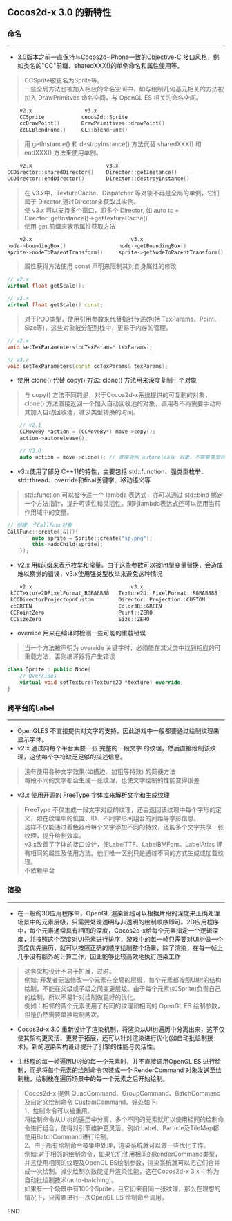 ## Cocos2d-x 3.0 的新特性

### 命名
---------------
- 3.0版本之前一直保持与Cocos2d-iPhone一致的Objective-C 接口风格，例如类名的"CC"前缀、sharedXXX()的单例命名和属性使用等。

> CCSprite被更名为Sprite等。<br />
> 一些全局方法也被加入相应的命名空间中，如与绘制几何基元相关的方法被加入 DrawPrimitves 命名空间，与 OpenGL ES 相关的命名空间。

```c++
    v2.x                 v3.x
    CCSprite            cocos2d::Sprite
    ccDrawPoint()       DrawPrimitives::drawPoint()
    ccGLBlendFunc()     GL::blendFunc()
```

> 用 getInstance() 和 destroyInstance() 方法代替 sharedXXX() 和 endXXX() 方法来使用单例。

```c++
    v2.x                        v3.x
CCDirector::sharedDirector()    Director::getInstance()
CCDirector::endDirector()       Director::destroyInstance()
```

> 在 v3.x中，TextureCache、Dispatcher 等对象不再是全局的单例，它们属于 Director,通过Director来获取其实例。 <br />
> 使 v3.x 可以支持多个窗口，即多个 Director, 如 auto tc = Director::getInstance()->getTextureCache() <br />
> 使用 get 前缀来表示属性获取方法

```c++
    v2.x                                v3.x
node->boundingBox()                 node->getBoundingBox()
sprite->nodeToParentTransform()     sprite->getNodeToParentTransform()
```

> 属性获得方法使用 const 声明来限制其对自身属性的修改

```c++
// v2.x
virtual float getScale();

// v3.x
virtual float getScale() const;
```

> 对于POD类型，使用引用参数来代替指针传递(包括 TexParams、Point、Size等)，这些对象被分配到栈中，更易于内存的管理。

```c++
// v2.x
void setTexParamenters(ccTexParams* texParams);

// v3.x
void setTexParameters(const ccTexParams& texParams);
```

- 使用 clone() 代替 copy() 方法: clone() 方法用来深度复制一个对象

> 与 copy() 方法不同的是，对于Cocos2d-x系统提供的可复制的对象，clone() 方法直接返回一个加入自动回收池的对象，调用者不再需要手动将其加入自动回收池，减少类型转换的时间。

```c++
    // v2.1
    CCMoveBy *action = (CCMoveBy*) move->copy();
    action->autorelease();

    // V3.O
    auto action = move->clone(); // 直接返回 autorelease 对象，不需要类型转换
```

- v3.x使用了部分 C++11的特性，主要包括 std::function、强类型枚举、std::thread、override和final关键字、移动语义等

> std::function 可以被传递一个 lambda 表达式，亦可以通过 std::bind 绑定一个方法指针，提升可读性和灵活性。同时lambda表达式还可以使用当前作用域中的变量。

```c++
// 创建一个CallFunc对象
CallFunc::create([&](){
        auto sprite = Sprite::create("sp.png");
        this->addChild(sprite);
    });
```

- v2.x 用k前缀来表示枚举和常量。由于这些参数可以被int型变量替换，会造成难以察觉的错误，v3.x使用强类型枚举来避免这种情况

```c++
    v2.x                                v3.x
 kCCTexture2DPixelFormat_RGBA8888   Texture2D::PixelFormat::RGBA8888
 kCCDirectorProjectopnCustom        Director::Projection::CUSTOM
 ccGREEN                            Color3B::GREEN
 CCPointZero                        Point::ZERO
 CCSizeZero                         Size::ZERO
```

- override 用来在编译时检测一些可能的重载错误

> 当一个方法被声明为 override 关键字时，必须能在其父类中找到相应的可重载方法，否则编译器将产生错误

```c++
class Sprite : public Node{
    // Overrides
    virtual void setTexture(Texture2D *texture) override;
}
```

### 跨平台的Label
---------------
- OpenGLES 不直接提供对文字的支持，因此游戏中一般都要通过绘制纹理来显示字体。
- v2.x 通过向每个平台索要一张 完整的一段文字 的纹理，然后直接绘制该纹理，这使每个字符缺乏足够的描述信息。

> 没有使用各种文字效果(如描边、加粗等特效) 的简便方法  <br />
> 每段不同的文字都会生成一张纹理，也使文字绘制的性能变得很差

- v3.x 使用开源的 FreeType 字体库来解析文字和生成纹理

> FreeType 不仅生成一段文字对应的纹理，还会返回该纹理中每个字形的定义，如在纹理中的位置、ID、不同字形间组合的间距等字形信息。<br />
> 这样不仅能通过着色器给每个文字添加不同的特效，还能多个文字共享一张纹理，提升绘制效率。<br />
> v3.x改善了字体的接口设计，使LabelTTF、LabelBMFont、LabelAtlas 拥有相同的属性及使用方法。他们唯一区别只是通过不同的方式生成或加载纹理。<br />
> 不依赖平台

### 渲染
---------------
- 在一般的3D应用程序中，OpenGL 渲染管线可以根据片段的深度来正确处理场景中的元素层级，只需要处理透明与非透明的绘制顺序即可。2D应用程序中，每个元素通常具有相同的深度，Cocos2d-x给每个元素指定一个逻辑深度，并按照这个深度对UI元素进行排序，游戏中的每一帧只需要对UI树做一个 深度优先遍历，就可以按照正确的顺序绘制整个场景，除了渲染，在每一帧上几乎没有额外的计算工作，因此能够比较高效地执行渲染工作

> 这套架构设计不易于扩展，过时。<br />
> 例如: 开发者无法修改一个元素在全局的层级，每个元素都按照UI树的结构绘制，不能在父级或子级之间变更层级。由于每个元素(如Sprite)负责自己的绘制，所以不易针对绘制做更好的优化。<br />
> 例如：相邻的两个元素使用了相同的纹理和相同的 OpenGL ES 绘制参数，但是仍然需要单独绘制两次。

- Cocos2d-x 3.0 重新设计了渲染机制，将渲染从UI树遍历中分离出来，这不仅使其架构更灵活、更易于拓展，还可以针对渲染进行优化(如自动批绘制技术)。新的渲染架构设计提升了引擎的性能与灵活性。

- 主线程的每一帧遍历UI树的每一个元素时，并不直接调用OpenGL ES 进行绘制，而是将每个元素的绘制命令包装成一个 RenderCommand 对象发送至绘制栈，绘制栈在遍历场景中的每一个元素之后开始绘制。

> Cocos2d-x 提供 QuadCommand、GroupCommand、BatchCommand 及自定义绘制命令 CustomCommand。好处如下: <br />
> 1、绘制命令可以被重用。<br />
>   将绘制命令从UI树的遍历中分离，多个不同的元素就可以使用相同的绘制命令进行组合，使得对引擎维护更灵活。例如:Label、Particle及TileMap都使用BatchCommand进行绘制。<br />
> 2、由于所有绘制命令被集中处理，渲染系统就可以做一些优化工作。<br />
>   例如:对于相邻的绘制命令，如果它们使用相同的RenderCommand类型，并且使用相同的纹理及OpenGL ES绘制参数，渲染系统就可以把它们合并成一次绘制。减少绘制次数能提升渲染性能，这在Cocos2d-x 3.x 中称为自动批绘制技术(auto-batching)。<br />
>   如果有一个场景中有100个Sprite，且它们来自同一张纹理，那么在理想的情况下，只需要进行一次OpenGL ES 绘制命令调用。

















































END
